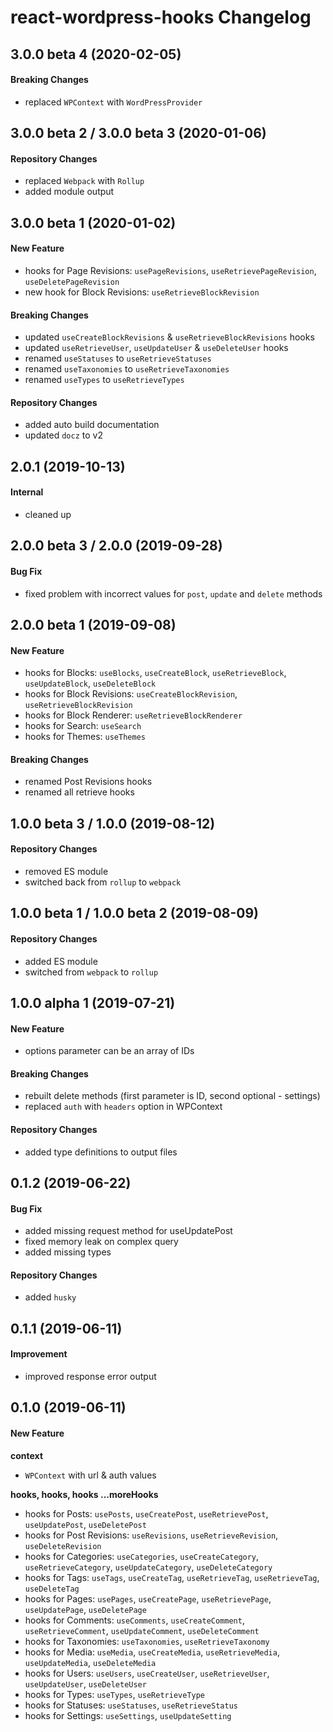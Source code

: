 # react-wordpress-hooks Changelog

## 3.0.0 beta 4 (2020-02-05)
#### Breaking Changes
- replaced `WPContext` with `WordPressProvider`

## 3.0.0 beta 2 / 3.0.0 beta 3 (2020-01-06)
#### Repository Changes
- replaced `Webpack` with `Rollup`
- added module output

## 3.0.0 beta 1 (2020-01-02)
#### New Feature
- hooks for Page Revisions: `usePageRevisions`, `useRetrievePageRevision`, `useDeletePageRevision`
- new hook for Block Revisions: `useRetrieveBlockRevision`

#### Breaking Changes
- updated `useCreateBlockRevisions` & `useRetrieveBlockRevisions` hooks
- updated `useRetrieveUser`, `useUpdateUser` & `useDeleteUser` hooks
- renamed `useStatuses` to `useRetrieveStatuses`
- renamed `useTaxonomies` to `useRetrieveTaxonomies`
- renamed `useTypes` to `useRetrieveTypes`

#### Repository Changes
- added auto build documentation
- updated `docz` to v2

## 2.0.1 (2019-10-13)
#### Internal
- cleaned up

## 2.0.0 beta 3 / 2.0.0 (2019-09-28)
#### Bug Fix
- fixed problem with incorrect values for `post`, `update` and `delete` methods

## 2.0.0 beta 1 (2019-09-08)
#### New Feature
- hooks for Blocks: `useBlocks`, `useCreateBlock`, `useRetrieveBlock`, `useUpdateBlock`, `useDeleteBlock`
- hooks for Block Revisions: `useCreateBlockRevision`, `useRetrieveBlockRevision`
- hooks for Block Renderer: `useRetrieveBlockRenderer`
- hooks for Search: `useSearch`
- hooks for Themes: `useThemes`

#### Breaking Changes
- renamed Post Revisions hooks
- renamed all retrieve hooks

## 1.0.0 beta 3 / 1.0.0 (2019-08-12)
#### Repository Changes
- removed ES module
- switched back from `rollup` to `webpack`

## 1.0.0 beta 1 / 1.0.0 beta 2 (2019-08-09)
#### Repository Changes
- added ES module
- switched from `webpack` to `rollup`

## 1.0.0 alpha 1 (2019-07-21)
#### New Feature
- options parameter can be an array of IDs

#### Breaking Changes
- rebuilt delete methods (first parameter is ID, second optional - settings)
- replaced `auth` with `headers` option in WPContext

#### Repository Changes
- added type definitions to output files

## 0.1.2 (2019-06-22)
#### Bug Fix
- added missing request method for useUpdatePost
- fixed memory leak on complex query
- added missing types

#### Repository Changes
- added `husky`

## 0.1.1 (2019-06-11)
#### Improvement
- improved response error output

## 0.1.0 (2019-06-11)
#### New Feature
**context**
- `WPContext` with url & auth values

**hooks, hooks, hooks ...moreHooks**
- hooks for Posts: `usePosts`, `useCreatePost`, `useRetrievePost`, `useUpdatePost`, `useDeletePost`
- hooks for Post Revisions: `useRevisions`, `useRetrieveRevision`, `useDeleteRevision`
- hooks for Categories: `useCategories`, `useCreateCategory`, `useRetrieveCategory`, `useUpdateCategory`, `useDeleteCategory`
- hooks for Tags: `useTags`, `useCreateTag`, `useRetrieveTag`, `useRetrieveTag`, `useDeleteTag`
- hooks for Pages: `usePages`, `useCreatePage`, `useRetrievePage`, `useUpdatePage`, `useDeletePage`
- hooks for Comments: `useComments`, `useCreateComment`, `useRetrieveComment`, `useUpdateComment`, `useDeleteComment`
- hooks for Taxonomies: `useTaxonomies`, `useRetrieveTaxonomy`
- hooks for Media: `useMedia`, `useCreateMedia`, `useRetrieveMedia`, `useUpdateMedia`, `useDeleteMedia`
- hooks for Users: `useUsers`, `useCreateUser`, `useRetrieveUser`, `useUpdateUser`, `useDeleteUser`
- hooks for Types: `useTypes`, `useRetrieveType`
- hooks for Statuses: `useStatuses`, `useRetrieveStatus`
- hooks for Settings: `useSettings`, `useUpdateSetting`
